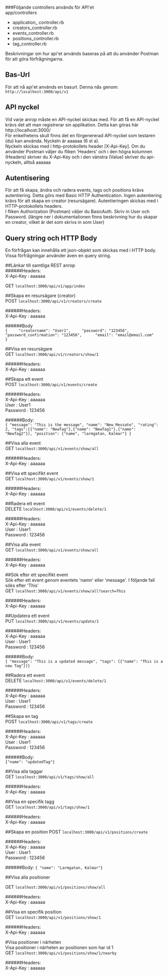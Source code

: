 ###Följande controllers används för API'et   
app/controllers    
  * application_ controller.rb
  * creators_controller.rb    
  * events_controller.rb    
  * positions_controller.rb    
  * tag_controller.rb
  
Beskrivningar om hur api'et används baseras på att du använder Postman för att göra förfrågningarna.       

  
## Bas-Url    
För att nå api'et används en basurl. Denna nås genom:    
  `http://localhost:3000/api/v1`

## API nyckel
Vid varje anrop måste en API-nyckel skickas med. För att få en API-nyckel krävs det att man registrerar sin applikation. Detta kan göras här http://localhost:3000/   
För enkelhetens skull finns det en förgenererad API-nyckel som testaren (du) kan använda. Nyckeln är aaaaaa (6 st a).    
Nyckeln skickas med i http-protokollets header [X-Api-Key]. Om du använder Postman väljer du fliken 'Headers' och i den högra kolumnen (Headers) skriver du X-Api-Key och i den vänstra (Value) skriver du api-nyckeln, alltså aaaaaa     
   
 
## Autentisering    
 För att få skapa, ändra och radera events, tags och positions krävs autentiering. Detta görs med Basic HTTP Authentication. Ingen autentiering krävs för att skapa en creator (resursägare). Autentieringen skickas med i HTTP-protokollets headers.    
 I fliken Authorization (Postman) väljer du BasicAuth. Skriv in User och Password. (längre ner i dokumentationen finns beskrivning hur du skapar en creator, vilket är det som skrivs in som User)    
     
     
## Query string och HTTP Body    
En förfrågan kan innehålla ett json-objekt som skickas med i HTTP body. Vissa förfrågningar använder även en query string.    
    
    
##Länkar till samtliga REST anrop    
######Headers:     
X-Api-Key :  aaaaaa   
    
GET `localhost:3000/api/v1/app/index`    
    
    
##Skapa en resursägare (creator)   
POST `localhost:3000/api/v1/creators/create`    
    
######Headers:    
X-Api-Key :  aaaaaa    
    
######Body   
`{    
    "creatorname": "User1",    
    "password": "123456",    
    "password_confirmation": "123456",     
    "email": "email@email.com"    
}`    
    

##Visa en resursägare    
GET `localhost:3000/api/v1/creators/show/1`    
    
######Headers:    
X-Api-Key :  aaaaaa     
    
    
##Skapa ett event    
POST `localhost:3000/api/v1/events/create`    
     
######Headers:    
X-Api-Key   :   aaaaaa     
User    :    User1      
Password    :    123456    
     
######Body:     
`{
    "message": "This is the message",
    "name": "New Messate",
    "rating": 2,
    "tags":[{"name": "NewTag"},{"name": "NewTag1"},{"name": "NewTag2"}],
    "position": {"name", "larmgatan, Kalmar"}
}`
    
##Visa alla event    
GET `localhost:3000/api/v1/events/show/all`    
    
######Headers:    
X-Api-Key   :   aaaaaa    
     
     
##Visa ett specifikt event    
GET `localhost:3000/api/v1/events/show/1`     
    
######Headers:    
X-Api-Key   :   aaaaaa    
    

##Radera ett event   
DELETE `localhost:3000/api/v1/events/delete/1`     
    
######Headers:    
X-Api-Key   :   aaaaaa     
User    :    User1      
Password    :    123456    
    
    
##Visa alla event    
GET `localhost:3000/api/v1/events/show/all`    
    
######Headers:    
X-Api-Key   :   aaaaaa    
     
     
##Sök efter ett specifikt event    
Sök efter ett event genom eventets 'namn' eller 'message'. I följande fall söks efter 'This'    
GET `localhost:3000/api/v1/events/show/all?search=This`     
    
######Headers:    
X-Api-Key   :   aaaaaa    
    
##Updatera ett event    
PUT `localhost:3000/api/v1/events/update/1`
     
######Headers:    
X-Api-Key   :   aaaaaa     
User    :    User1      
Password    :    123456    
    
######Body:    
`{ "message": "This is a updated message", "tags": [{"name": "This is a new Tag"}]}`
    
##Radera ett event    
DELETE `localhost:3000/api/v1/events/delete/1`
     
######Headers:    
X-Api-Key   :   aaaaaa     
User    :    User1      
Password    :    123456    
     
    
##Skapa en tag   
POST `localhost:3000/api/v1/tags/create`    
    
######Headers:    
X-Api-Key   :   aaaaaa     
User    :    User1      
Password    :    123456      
    
######Body:    
`{"name": "updatedTag"}`    
    
    
##Visa alla taggar    
GET `localhost:3000/api/v1/tags/show/all`    
    
######Headers:    
X-Api-Key   :   aaaaaa    
    
    
##Visa en specifik tagg   
GET `localhost:3000/api/v1/tags/show/1`    
    
######Headers:    
X-Api-Key   :   aaaaaa 
    
    

##Skapa en position
POST `localhost:3000/api/v1/positions/create`     
    
######Headers:    
X-Api-Key   :   aaaaaa     
User    :    User1      
Password    :    123456    
    
######Body:
`{ "name": "Larmgatan, Kalmar"}`    
    
    
##Visa alla positioner    
    
GET `localhost:3000/api/v1/positions/show/all`    
    
######Headers:    
X-Api-Key   :   aaaaaa    
    
    
##Visa en specifik position    
GET `localhost:3000/api/v1/positions/show/1`    
    
######Headers:    
X-Api-Key   :   aaaaaa    
    
    
#Visa positioner i närheten    
Visa positioner i närheten av positionen som har id 1    
GET `localhost:3000/api/v1/positions/show/1/nearby`   
    
######Headers:    
X-Api-Key   :   aaaaaa






